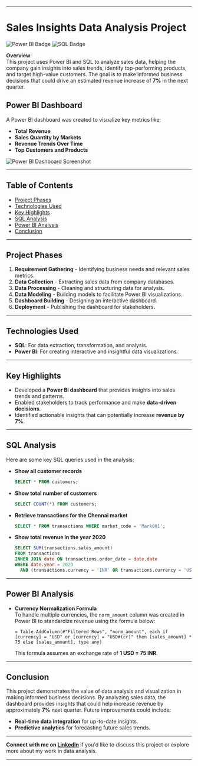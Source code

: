 
---

# Sales Insights Data Analysis Project

![Power BI Badge](https://img.shields.io/badge/Tool-Power%20BI-blue) ![SQL Badge](https://img.shields.io/badge/Language-SQL-yellow)

**Overview**:  
This project uses Power BI and SQL to analyze sales data, helping the company gain insights into sales trends, identify top-performing products, and target high-value customers. The goal is to make informed business decisions that could drive an estimated revenue increase of **7%** in the next quarter.

## Power BI Dashboard
A Power BI dashboard was created to visualize key metrics like:
- **Total Revenue**
- **Sales Quantity by Markets**
- **Revenue Trends Over Time**
- **Top Customers and Products**

![Power BI Dashboard Screenshot](https://github.com/ShristiSingh1/sales_insight/blob/77cc864d18cd45fd1e6548f7abd225c2fcc9246c/Dashboard.png)

---

## Table of Contents
- [Project Phases](#project-phases)
- [Technologies Used](#technologies-used)
- [Key Highlights](#key-highlights)
- [SQL Analysis](#sql-analysis)
- [Power BI Analysis](#power-bi-analysis)
- [Conclusion](#conclusion)

---

## Project Phases
1. **Requirement Gathering** - Identifying business needs and relevant sales metrics.
2. **Data Collection** - Extracting sales data from company databases.
3. **Data Processing** - Cleaning and structuring data for analysis.
4. **Data Modeling** - Building models to facilitate Power BI visualizations.
5. **Dashboard Building** - Designing an interactive dashboard.
6. **Deployment** - Publishing the dashboard for stakeholders.

---

## Technologies Used
- **SQL**: For data extraction, transformation, and analysis.
- **Power BI**: For creating interactive and insightful data visualizations.

---

## Key Highlights
- Developed a **Power BI dashboard** that provides insights into sales trends and patterns.
- Enabled stakeholders to track performance and make **data-driven decisions**.
- Identified actionable insights that can potentially increase **revenue by 7%**.

---

## SQL Analysis

Here are some key SQL queries used in the analysis:

- **Show all customer records**  
   ```sql
   SELECT * FROM customers;
   ```

- **Show total number of customers**  
   ```sql
   SELECT COUNT(*) FROM customers;
   ```

- **Retrieve transactions for the Chennai market**  
   ```sql
   SELECT * FROM transactions WHERE market_code = 'Mark001';
   ```

- **Show total revenue in the year 2020**  
   ```sql
   SELECT SUM(transactions.sales_amount) 
   FROM transactions 
   INNER JOIN date ON transactions.order_date = date.date 
   WHERE date.year = 2020 
     AND (transactions.currency = 'INR' OR transactions.currency = 'USD');
   ```

---

## Power BI Analysis

- **Currency Normalization Formula**  
   To handle multiple currencies, the `norm_amount` column was created in Power BI to standardize revenue using the formula below:

   ```plaintext
   = Table.AddColumn(#"Filtered Rows", "norm_amount", each if [currency] = "USD" or [currency] = "USD#(cr)" then [sales_amount] * 75 else [sales_amount], type any)
   ```

   This formula assumes an exchange rate of **1 USD = 75 INR**.

---

## Conclusion
This project demonstrates the value of data analysis and visualization in making informed business decisions. By analyzing sales data, the dashboard provides insights that could help increase revenue by approximately **7%** next quarter. Future improvements could include:
- **Real-time data integration** for up-to-date insights.
- **Predictive analytics** for forecasting future sales trends.

---

**Connect with me on [LinkedIn]((https://www.linkedin.com/in/vijayalakshmi-talla/))** if you'd like to discuss this project or explore more about my work in data analysis.

---

